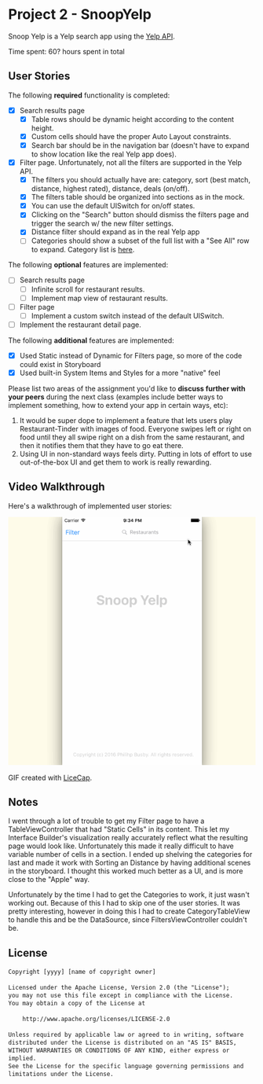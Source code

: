 # Project 2 - SnoopYelp

Snoop Yelp is a Yelp search app using the [Yelp API](http://www.yelp.com/developers/documentation/v2/search_api).

Time spent: 60? hours spent in total

## User Stories

The following **required** functionality is completed:

- [x] Search results page
   - [x] Table rows should be dynamic height according to the content height.
   - [x] Custom cells should have the proper Auto Layout constraints.
   - [x] Search bar should be in the navigation bar (doesn't have to expand to show location like the real Yelp app does).
- [x] Filter page. Unfortunately, not all the filters are supported in the Yelp API.
   - [x] The filters you should actually have are: category, sort (best match, distance, highest rated), distance, deals (on/off).
   - [x] The filters table should be organized into sections as in the mock.
   - [x] You can use the default UISwitch for on/off states.
   - [x] Clicking on the "Search" button should dismiss the filters page and trigger the search w/ the new filter settings.
   - [x] Distance filter should expand as in the real Yelp app
   - [ ] Categories should show a subset of the full list with a "See All" row to expand. Category list is [here](http://www.yelp.com/developers/documentation/category_list).

The following **optional** features are implemented:

- [ ] Search results page
   - [ ] Infinite scroll for restaurant results.
   - [ ] Implement map view of restaurant results.
- [ ] Filter page
   - [ ] Implement a custom switch instead of the default UISwitch.
- [ ] Implement the restaurant detail page.

The following **additional** features are implemented:

- [x] Used Static instead of Dynamic for Filters page, so more of the code could exist in Storyboard
- [x] Used built-in System Items and Styles for a more "native" feel

Please list two areas of the assignment you'd like to **discuss further with your peers** during the next class (examples include better ways to implement something, how to extend your app in certain ways, etc):

1. It would be super dope to implement a feature that lets users play Restaurant-Tinder with images of food. Everyone swipes left or right on food until they all swipe right on a dish from the same restaurant, and then it notifies them that they have to go eat there.
2. Using UI in non-standard ways feels dirty. Putting in lots of effort to use out-of-the-box UI and get them to work is really rewarding.

## Video Walkthrough

Here's a walkthrough of implemented user stories:

<img src='https://raw.githubusercontent.com/philihp/SnoopYelp/master/SnoopYelp.gif' title='Video Walkthrough' width='' alt='Video Walkthrough' />

GIF created with [LiceCap](http://www.cockos.com/licecap/).

## Notes

I went through a lot of trouble to get my Filter page to have a TableViewController that had "Static Cells" in its content. This let my Interface Builder's visualization really accurately reflect what the resulting page would look like. Unfortunately this made it really difficult to have variable number of cells in a section. I ended up shelving the categories for last and made it work with Sorting an Distance by having additional scenes in the storyboard. I thought this worked much better as a UI, and is more close to the "Apple" way.

Unfortunately by the time I had to get the Categories to work, it just wasn't working out. Because of this I had to skip one of the user stories. It was pretty interesting, however in doing this I had to create CategoryTableView to handle this and be the DataSource, since FiltersViewController couldn't be.

## License

    Copyright [yyyy] [name of copyright owner]

    Licensed under the Apache License, Version 2.0 (the "License");
    you may not use this file except in compliance with the License.
    You may obtain a copy of the License at

        http://www.apache.org/licenses/LICENSE-2.0

    Unless required by applicable law or agreed to in writing, software
    distributed under the License is distributed on an "AS IS" BASIS,
    WITHOUT WARRANTIES OR CONDITIONS OF ANY KIND, either express or implied.
    See the License for the specific language governing permissions and
    limitations under the License.
